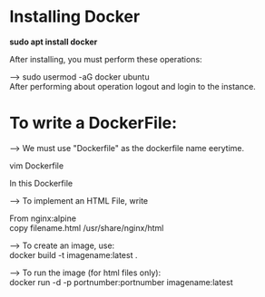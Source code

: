 # Installing Docker
<b> sudo apt install docker </b> <br>

After installing, you must perform these operations: <br>

--> sudo usermod -aG docker ubuntu <br>
After performing about operation logout and login to the instance. <br>

# To write a DockerFile: <br>
--> We must use "Dockerfile" as the dockerfile name eerytime. <br>

vim Dockerfile <br>

In this Dockerfile <br>

--> To implement an HTML File, write <br>

From nginx:alpine <br>
copy filename.html /usr/share/nginx/html <br>

--> To create an image, use: <br>
docker build -t imagename:latest . <br>

--> To run the image (for html files only): <br>
docker run -d -p portnumber:portnumber imagename:latest <br>
